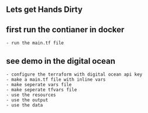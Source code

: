 ## Lets get Hands Dirty

## first run the contianer in docker
    - run the main.tf file

## see demo in the digital ocean 
    - configure the terraform with digital ocean api key
    - make a main.tf file with inline vars
    - make seperate vars file
    - make seperate tfvars file
    - use the resources
    - use the output
    - use the data
